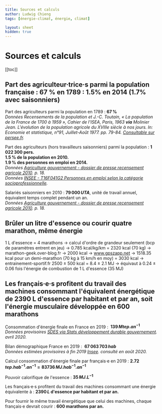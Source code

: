 ```yaml
---
title: Sources et calculs
author: Ludwig Chieng
tags: [énergie-climat, énergie, climat]

layout: sheet
hidden: true
---
```


# Sources et calculs

[[toc]]

## Part des agriculteur·trice·s parmi la population française : 67 % en 1789 : 1.5% en 2014 (1.7% avec saisonniers)

Part des agriculteurs parmi la population en 1789 :
**$67 \, \%$** \
*Données Recensements de la population et J.-C. Toutain, « La population de la France de 1700 à 1959 », *Cahier de l'ISEA*, Paris, 1963 **via** Molinier Jean. L'évolution de la population agricole du XVIIIe siècle à nos jours. In: Economie et statistique, n°91, Juillet-Août 1977. pp. 79-84. [Consultable sur persee.fr](https://www.persee.fr/doc/estat_0336-1454_1977_num_91_1_3127).*

Part des agriculteurs (hors travailleurs saisonniers) parmi la population :
**$1 \, 022 \, 300$ pers.** \
**$1.5 \, \%$ de la population en 2010.** \
**$1.9 \, \%$ des personnes en emploi en 2014.** \
*Données [Agriculture gouvernement - dossier de presse recensement agricole 2010](https://agriculture.gouv.fr/sites/minagri/files/documents/pdf/DP_recensement_agricole.pdf). p. 18.* \
*Données [INSEE - T16F041G2 Personnes en emploi selon la catégorie socioprofessionnelle](https://www.insee.fr/fr/statistiques/1906671?sommaire=1906743).*

Salariés saisonniers en 2010 :
**$79 \, 000 \, UTA$**, unité de travail annuel, équivalent temps complet pendant un an. \
*Données [Agriculture gouvernement - dossier de presse recensement agricole 2010](https://agriculture.gouv.fr/sites/minagri/files/documents/pdf/DP_recensement_agricole.pdf). p. 18.*


## Brûler un litre d'essence ou courir quatre marathon, même énergie

1 L d'essence = 4 marathons → calcul d'ordre de grandeur seulement (bcp de paramètres entrent en jeu)
→ 0.785 kcal/kg/km = 2320 kcal (70 kg) → marathon-geek.over-blog.fr
→ 2000 kcal → www.gpszapp.net
→ 1518.35 kcal pour un demi-marathon (70 kg à 15 km/h en moy) = 3030 kcal → entrainement-sportif.fr
2500 ± 500 kcal = 8.4 ± 2.1 MJ → équivaut à 0.24 ± 0.06 fois l'énergie de combustion de 1 L d'essence (35 MJ)

## Les français·e·s profitent du travail des machines consommant l'équivalent énergétique de 2390 L d'essence par habitant et par an, soit l'énergie musculaire développée en 600 marathons

Consommation d'énergie finale en France en 2019 : 
**$139 \, Mtep.an^{-1}$** \
*Données provisoires [SDES via Stats développement durable gouvernement](https://www.statistiques.developpement-durable.gouv.fr/bilan-energetique-de-la-france-en-2019-donnees-provisoires). avril 2020.*

Bilan démographique France en 2019 : 
**$67 \, 063 \, 703 \, hab$** \
*Données estimées provisoires à fin 2019 [Insee](https://www.insee.fr/fr/statistiques/1892086?sommaire=1912926). consulté en août 2020.*

Calcul consommation d'énergie finale par français·e en 2019 :
**$2.72 \, tep.hab^{-1}.an^{-1} = 83736 \, MJ.hab^{-1}.an^{-1}$**

Pouvoir calorifique de l'essence :
**$35 \, MJ.L^{-1}$**

Les français·e·s profitent du travail des machines consommant une énergie équivalente à :
**$2390 \, L$ d'essence par habitant et par an.**

Pour fournir le même travail énergétique que celui des machines, chaque français·e devrait courir : 
**$600$ marathons par an.**